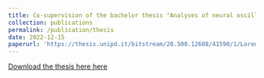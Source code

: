 ```yaml
---
title: Co-supervision of the bachelor thesis "Analyses of neural oscillations and synchrony in the brain"
collection: publications
permalink: /publication/thesis
date: 2022-12-15
paperurl: 'https://thesis.unipd.it/bitstream/20.500.12608/41590/1/Lorenzetti_Claudia.pdf'
---
```


[Download the thesis here here](https://thesis.unipd.it/bitstream/20.500.12608/41590/1/Lorenzetti_Claudia.pdf)
